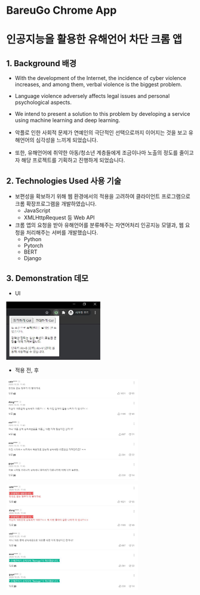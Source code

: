 # BareuGo Chrome App

# 인공지능을 활용한 유해언어 차단 크롬 앱

## 1. Background 배경

-   With the development of the Internet, the incidence of cyber violence increases, and among them, verbal violence is the biggest problem.
-   Language violence adversely affects legal issues and personal psychological aspects.
-   We intend to present a solution to this problem by developing a service using machine learning and deep learning.

-   악플로 인한 사회적 문제가 연예인의 극단적인 선택으로까지 이어지는 것을 보고 유해언어의 심각성을 느끼게 되었습니다.
-   또한, 유해언어에 취약한 아동/청소년 계층들에게 조금이나마 노출의 정도를 줄이고자 해당 프로젝트를 기획하고 진행하게 되었습니다.

## 2. Technologies Used 사용 기술

-   보편성을 확보하기 위해 웹 환경에서의 적용을 고려하여 클라이언트 프로그램으로 크롬 확장프로그램을 개발하였습니다.
    -   JavaScript
    -   XMLHttpRequest 등 Web API
-   크롬 앱의 요청을 받아 유해언어를 분류해주는 자연어처리 인공지능 모델과, 웹 요청을 처리해주는 서버를 개발했습니다.
    -   Python
    -   Pytorch
    -   BERT
    -   Django

## 3. Demonstration 데모

-   UI

<img src="images\ui.JPG" width="50%" height="20%" alt="UI"></img>

-   적용 전, 후

<img src="images\before.JPG" width="70%" height="30%" alt="적용 전" style="float:left"></img>

<img src="images\after.JPG" width="70%" height="30%" alt="적용 후" style="margin: 2% 0 0 0" ></img>

